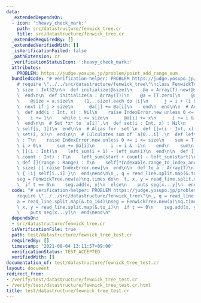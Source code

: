 ```yaml
---
data:
  _extendedDependsOn:
  - icon: ':heavy_check_mark:'
    path: src/datastructure/fenwick_tree.cr
    title: src/datastructure/fenwick_tree.cr
  _extendedRequiredBy: []
  _extendedVerifiedWith: []
  _isVerificationFailed: false
  _pathExtension: cr
  _verificationStatusIcon: ':heavy_check_mark:'
  attributes:
    PROBLEM: https://judge.yosupo.jp/problem/point_add_range_sum
  bundledCode: "# verification-helper: PROBLEM https://judge.yosupo.jp/problem/point_add_range_sum\n\
    # require \"../../src/datastructure/fenwick_tree\"\nclass FenwickTree(T)\n  getter\
    \ size : Int32\n\n  def initialize(@size)\n    @a = Array(T).new(@size + 1, T.zero)\n\
    \  end\n\n  def initialize(a : Array(T))\n    @a = [T.zero]\n    @a.concat a\n\
    \    @size = a.size\n    (1...size).each do |i|\n      j = i + (i & -i)\n    \
    \  next if j > size\n      @a[j] += @a[i]\n    end\n  end\n\n  # Add *x* to `a[i]`.\n\
    \  def add(i : Int, x) : Nil\n    raise IndexError.new unless 0 <= i < size\n\
    \    i += 1\n    while i <= size\n      @a[i] += x\n      i += i & -i\n    end\n\
    \  end\n\n  # Set *x* to `a[i]`.\n  def set(i : Int, x) : Nil\n    add(i, x -\
    \ self[i, 1])\n  end\n\n  # Alias for `set`\n  def []=(i : Int, x) : Nil\n   \
    \ set(i, x)\n  end\n\n  # Culculates sum of `a[0...i]`.\n  def left_sum(i : Int)\
    \ : T\n    raise IndexError.new unless 0 <= i <= size\n    sum = T.zero\n    while\
    \ i > 0\n      sum += @a[i]\n      i -= i & -i\n    end\n    sum\n  end\n\n  def\
    \ [](i : Int)\n    left_sum(i + 1) - left_sum(i)\n  end\n\n  def [](start : Int,\
    \ count : Int) : T\n    left_sum(start + count) - left_sum(start)\n  end\n\n \
    \ def [](range : Range) : T\n    self[*Indexable.range_to_index_and_count(range,\
    \ size) || raise IndexError.new]\n  end\n\n  def to_a : Array(T)\n    (0...size).map\
    \ { |i| self[i..i] }\n  end\nend\n\n_, q = read_line.split.map(&.to_i)\na = read_line.split.map(&.to_i64)\n\
    seg = FenwickTree.new(a)\nq.times do\n  t, x, y = read_line.split.map(&.to_i)\n\
    \  if t == 0\n    seg.add(x, y)\n  else\n    puts seg[x...y]\n  end\nend\n"
  code: "# verification-helper: PROBLEM https://judge.yosupo.jp/problem/point_add_range_sum\n\
    require \"../../src/datastructure/fenwick_tree\"\n_, q = read_line.split.map(&.to_i)\n\
    a = read_line.split.map(&.to_i64)\nseg = FenwickTree.new(a)\nq.times do\n  t,\
    \ x, y = read_line.split.map(&.to_i)\n  if t == 0\n    seg.add(x, y)\n  else\n\
    \    puts seg[x...y]\n  end\nend\n"
  dependsOn:
  - src/datastructure/fenwick_tree.cr
  isVerificationFile: true
  path: test/datastructure/fewnick_tree_test.cr
  requiredBy: []
  timestamp: '2021-08-04 13:11:57+09:00'
  verificationStatus: TEST_ACCEPTED
  verifiedWith: []
documentation_of: test/datastructure/fewnick_tree_test.cr
layout: document
redirect_from:
- /verify/test/datastructure/fewnick_tree_test.cr
- /verify/test/datastructure/fewnick_tree_test.cr.html
title: test/datastructure/fewnick_tree_test.cr
---
```

